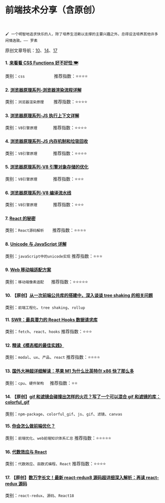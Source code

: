 # 前端技术分享（含原创）

<br />

`🖌 一个明智地追求快乐的人，除了培养生活赖以支撑的主要兴趣之外，总得设法培养其他许多闲情逸致。—— 罗素`

原创文章导航：[10](#10-【原创】从一次前端公共库的搭建中，深入谈谈-tree-shaking-的相关问题)、[14](14-【原创】gif-和滤镜会碰撞出怎样的火花？写了一个可以混合-gif-和滤镜的库：colorful_gif)、[17](17-【原创】数万字长文！最新-react-redux8-源码超详细深入解析：再读-react-redux-源码)
<br />

#### 1. [来看看 CSS Functions 好不好恰 🍽](/HiWayne/share-technology/blob/main/docs/1.来看看_CSS_Functions_好不好恰_🍽.md)

类别：`css`&nbsp;&nbsp;&nbsp;&nbsp;&nbsp;&nbsp;&nbsp;&nbsp;&nbsp;&nbsp;&nbsp;&nbsp;&nbsp;&nbsp;&nbsp;&nbsp;&nbsp;&nbsp;&nbsp;&nbsp;&nbsp;&nbsp;&nbsp;&nbsp;推荐指数：⭐️⭐️⭐️⭐️
<br />

#### 2. [浏览器原理系列-浏览器渲染流程详解](/HiWayne/share-technology/blob/main/docs/2.浏览器原理系列-浏览器渲染流程详解.md)

类别：`浏览器渲染原理`&nbsp;&nbsp;&nbsp;&nbsp;&nbsp;&nbsp;&nbsp;&nbsp;推荐指数：⭐️⭐️⭐️⭐️
<br />

#### 3. [浏览器原理系列-JS 执行上下文详解](/HiWayne/share-technology/blob/main/docs/3.浏览器原理系列-JS_执行上下文详解.md)

类别：`V8引擎原理`&nbsp;&nbsp;&nbsp;&nbsp;&nbsp;&nbsp;&nbsp;&nbsp;&nbsp;&nbsp;&nbsp;&nbsp;&nbsp;推荐指数：⭐️⭐️⭐️⭐️
<br />

#### 4. [浏览器原理系列-JS 内存机制和垃圾回收](/HiWayne/share-technology/blob/main/docs/4.浏览器原理系列-JS_内存机制和垃圾回收.md)

类别：`V8引擎原理`&nbsp;&nbsp;&nbsp;&nbsp;&nbsp;&nbsp;&nbsp;&nbsp;&nbsp;&nbsp;&nbsp;&nbsp;&nbsp;推荐指数：⭐️⭐️⭐️⭐️
<br />

#### 5. [浏览器原理系列-V8 引擎对象存储的优化](/HiWayne/share-technology/blob/main/docs/5.浏览器原理系列-V8_引擎对象存储的优化.md)

类别：`V8引擎原理`&nbsp;&nbsp;&nbsp;&nbsp;&nbsp;&nbsp;&nbsp;&nbsp;&nbsp;&nbsp;&nbsp;&nbsp;&nbsp;推荐指数：⭐️⭐️⭐️
<br />

#### 6. [浏览器原理系列-V8 编译流水线](/HiWayne/share-technology/blob/main/docs/6.浏览器原理系列-V8_编译流水线.md)

类别：`V8引擎原理`&nbsp;&nbsp;&nbsp;&nbsp;&nbsp;&nbsp;&nbsp;&nbsp;&nbsp;&nbsp;&nbsp;&nbsp;&nbsp;推荐指数：⭐️⭐️⭐️
<br />

#### 7. [React 的秘密](/HiWayne/share-technology/blob/main/docs/7.React的秘密.md)

类别：`React源码解析`&nbsp;&nbsp;&nbsp;&nbsp;&nbsp;&nbsp;&nbsp;推荐指数：⭐️⭐️⭐️⭐️
<br />

#### 8. [Unicode 与 JavaScript 详解](/HiWayne/share-technology/blob/main/docs/8.Unicode与JavaScript详解.md)

类别：`javaScript中的unicode实现`
推荐指数：⭐️⭐️⭐️
<br />

#### 9. [Web 移动端适配方案](/HiWayne/share-technology/blob/main/docs/9.Web移动端适配方案.md)

类别：`移动端像素适配`&nbsp;&nbsp;&nbsp;&nbsp;&nbsp;&nbsp;推荐指数：⭐️⭐️⭐️⭐️⭐️
<br />

#### 10. 【原创】[从一次前端公共库的搭建中，深入谈谈 tree shaking 的相关问题](/HiWayne/share-technology/blob/main/original/10.深入tree-shaking.md)

类别：`前端工程化`、`tree shaking`、`rollup`
<br />

#### 11. [SWR：最具潜力的 React Hooks 数据请求库](/HiWayne/share-technology/blob/main/docs/11.SWR：最具潜力的React_Hooks数据请求库.md)

类别：`fetch`、`react`、`hooks`
推荐指数：⭐️⭐️⭐️
<br />

#### 12. [精读《模态框的最佳实践》](/HiWayne/share-technology/blob/main/docs/12.精读《模态框的最佳实践》.md)

类别：`modal`、`ux`、`产品`、`react`
推荐指数：⭐️⭐️⭐️⭐️
<br />

#### 13. [国外大神超详细解读：苹果 M1 为什么比英特尔 x86 快了那么多](/HiWayne/share-technology/blob/main/docs/13.国外大神超详细解读：苹果M1为什么比英特尔x86快了那么多.md)

类别：`cpu`、`硬件架构`&nbsp;&nbsp;&nbsp;&nbsp;&nbsp;推荐指数：⭐️⭐️
<br />

#### 14. 【原创】[gif 和滤镜会碰撞出怎样的火花？写了一个可以混合 gif 和滤镜的库：colorful_gif](/HiWayne/share-technology/blob/main/original/14.混合gif和滤镜的库.md)

类别：`npm-package`、`colorful_gif`、`js`、`gif`、`滤镜`、`canvas`
<br />

#### 15. [你会怎么做前端优化？](/HiWayne/share-technology/blob/main/docs/15.你会怎么做前端优化？.md)

类别：`前端优化`、`web前端知识体系汇总`
推荐指数：⭐️⭐️⭐️⭐️⭐️
<br />

#### 16. [代数效应与 React](/HiWayne/share-technology/blob/main/docs/16.代数效应与React.md)

类别：`代数效应`、`函数式编程`、`React`
推荐指数：⭐️⭐️⭐️⭐️
<br />

#### 17. 【原创】[数万字长文！最新 react-redux8 源码超详细深入解析：再读 react-redux 源码](/HiWayne/share-technology/blob/main/original/17.再读react-redux源码.md)

类别：`react-redux`、`源码`、`React18`
<br />

